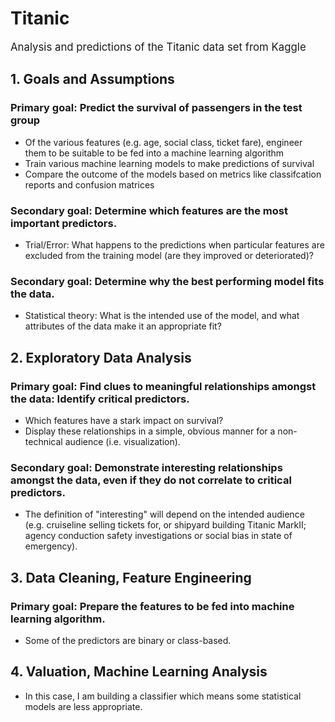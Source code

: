 # Titanic
<big>Analysis and predictions of the Titanic data set from Kaggle</big>

## 1. Goals and Assumptions

### Primary goal: Predict the survival of passengers in the test group</big>
* Of the various features (e.g. age, social class, ticket fare), engineer them to be suitable to be fed into a machine learning algorithm
* Train various machine learning models to make predictions of survival
* Compare the outcome of the models based on metrics like classifcation reports and confusion matrices

### Secondary goal: Determine which features are the most important predictors.</big>
* Trial/Error: What happens to the predictions when particular features are excluded from the training model (are they improved or deteriorated)?
### Secondary goal:  Determine why the best performing model fits the data.</big>
* Statistical theory: What is the intended use of the model, and what attributes of the data make it an appropriate fit?

## 2. Exploratory Data Analysis

### Primary goal: Find clues to meaningful relationships amongst the data: Identify critical predictors.</big>
* Which features have a stark impact on survival?
* Display these relationships in a simple, obvious manner for a non-technical audience (i.e. visualization).

### Secondary goal: Demonstrate interesting relationships amongst the data, even if they do not correlate to critical predictors.</big>
* The definition of "interesting" will depend on the intended audience (e.g. cruiseline selling tickets for, or shipyard building Titanic MarkII; agency conduction safety investigations or social bias in state of emergency).

## 3. Data Cleaning, Feature Engineering

### Primary goal: Prepare the features to be fed into machine learning algorithm.</big>
* Some of the predictors are binary or class-based. 

## 4. Valuation, Machine Learning Analysis
* In this case, I am building a classifier which means some statistical models are less appropriate.

